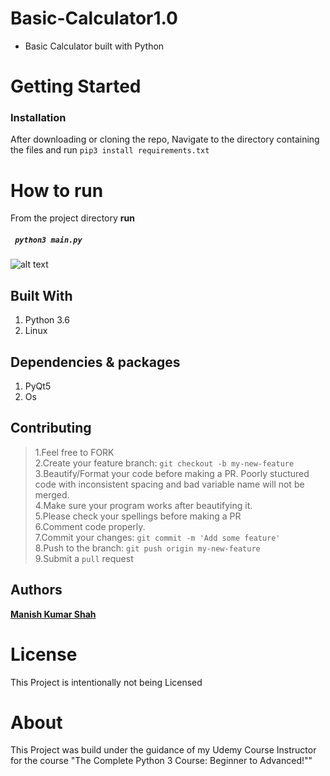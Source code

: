 # **Basic-Calculator1.0**
- Basic Calculator built with Python
# Getting Started
### Installation
After downloading or cloning the repo, Navigate to the directory containing the files and run
```pip3 install requirements.txt```
# How to run
From the project directory **run**
##### ``` python3 main.py```
![alt text](https://github.com/ManishShah120/Basic-Calculator1.0/blob/master/Basic-Calculator1.0.png)

## Built With
1. Python 3.6
2. Linux

## Dependencies & packages
1. PyQt5
2. Os

## Contributing

> 1.Feel free to FORK<br>
> 2.Create your feature branch: ```git checkout -b my-new-feature```<br>
> 3.Beautify/Format your code before making a PR. Poorly stuctured code with inconsistent spacing and bad variable name will not be merged.<br>
> 4.Make sure your program works after beautifying it.<br>
> 5.Please check your spellings before making a PR<br>
> 6.Comment code properly.<br>
> 7.Commit your changes: ```git commit -m 'Add some feature'```<br>
> 8.Push to the branch: ```git push origin my-new-feature```<br>
> 9.Submit a ```pull``` request

## Authors
[**Manish Kumar Shah**](https://github.com/ManishShah120)

# License
This Project is intentionally not being Licensed

# About
This Project was build under the guidance of my Udemy Course Instructor for the course "The Complete Python 3 Course: Beginner to Advanced!""
